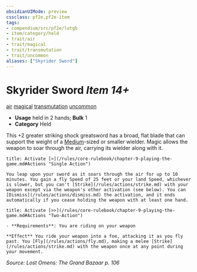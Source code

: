 ```yaml
---
obsidianUIMode: preview
cssclass: pf2e,pf2e-item
tags:
- compendium/src/pf2e/lotgb
- item/category/held
- trait/air
- trait/magical
- trait/transmutation
- trait/uncommon
aliases: ["Skyrider Sword"]
---
```

# Skyrider Sword *Item 14+*  
[air](/rules/traits/air.md)  [magical](/rules/traits/magical.md)  [transmutation](/rules/traits/transmutation.md)  [uncommon](/rules/traits/uncommon.md)  

- **Usage** held in 2 hands; **Bulk** 1
- **Category** Held

This +2 greater striking shock greatsword has a broad, flat blade that can support the weight of a [Medium](/rules/traits/medium-b1.md)-sized or smaller wielder. Magic allows the weapon to soar through the air, carrying its wielder along with it.

```ad-embed-ability
title: Activate [>](/rules/core-rulebook/chapter-9-playing-the-game.md#Actions "Single Action")

You leap upon your sword as it soars through the air for up to 10 minutes. You gain a fly Speed of 25 feet or your land Speed, whichever is slower, but you can't [Strike](/rules/actions/strike.md) with your weapon except via the weapon's other activation (see below). You can [Dismiss](/rules/actions/dismiss.md) the activation, and it ends automatically if you cease holding the weapon with at least one hand.
```

```ad-embed-ability
title: Activate [>>](/rules/core-rulebook/chapter-9-playing-the-game.md#Actions "Two-Action")

- **Requirements**: You are riding on your weapon

**Effect** You ride your weapon into a foe, attacking it as you fly past. You [Fly](/rules/actions/fly.md), making a melee [Strike](/rules/actions/strike.md) with the weapon once at any point during your movement.
```

*Source: Lost Omens: The Grand Bazaar p. 106*